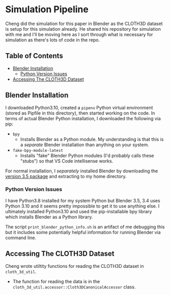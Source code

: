 # Simulation Pipeline <!-- omit from toc -->

Cheng did the simulation for this paper in Blender as the CLOTH3D dataset is setup for this simulation already.
He shared his repository for simulation with me and I'll be moving here as I sort through what is necessary for simulation as there's lots of code in the repo.


## Table of Contents <!-- omit from toc -->
- [Blender Installation](#blender-installation)
  - [Python Version Issues](#python-version-issues)
- [Accessing The CLOTH3D Dataset](#accessing-the-cloth3d-dataset)

## Blender Installation

I downloaded Python3.10, created a `pipenv` Python virtual environment (stored as Pipfile in this directory), then started working on the code. In terms of actual Blender Python installation, I downloaded the following via pip:
- `bpy`
  - Installs Blender as a Python module. My understanding is that this is a *separate* Blender installation than anything on your system.
- `fake-bpy-module-latest`
  - Installs "fake" Blender Python modules (I'd probably calls these "stubs") so that VS Code intellisense works.

For normal installation, I *separately* installed Blender by downloading the [version 3.5 package](https://www.blender.org/download/) and extracting to my home directory.

### Python Version Issues

I have Python3.8 installed for my system Python but Blender 3.5, 3.4 uses Python 3.10 and it seems pretty impossible to get it to use anything else.
I ultimately installed Python3.10 and used the pip-installable bpy library which installs Blender as a Python library.

The script `print_blender_python_info.sh` is an artifact of me debugging this but it includes some potentially helpful information for running Blender via command line.

## Accessing The CLOTH3D Dataset

Cheng wrote utiltity functions for reading the CLOTH3D dataset in `cloth_3d_util`.

- The function for reading the data is in the `cloth_3d_util.accessor::Cloth3DCanonicalAccessor` class.

